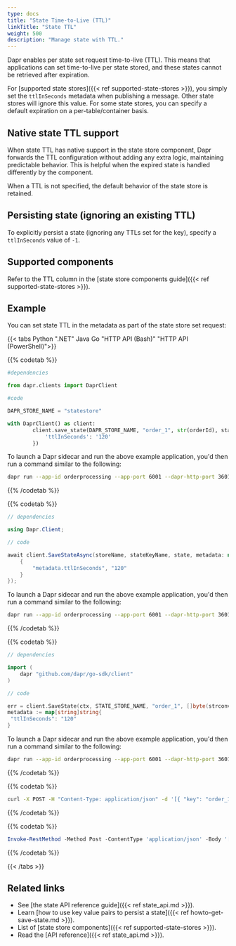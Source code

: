 ```yaml
---
type: docs
title: "State Time-to-Live (TTL)"
linkTitle: "State TTL"
weight: 500
description: "Manage state with TTL."
---
```


Dapr enables per state set request time-to-live (TTL). This means that applications can set time-to-live per state stored, and these states cannot be retrieved after expiration.

For [supported state stores]({{< ref supported-state-stores >}}), you simply set the `ttlInSeconds` metadata when publishing a message. Other state stores will ignore this value. For some state stores, you can specify a default expiration on a per-table/container basis.

## Native state TTL support

When state TTL has native support in the state store component, Dapr forwards the TTL configuration without adding any extra logic, maintaining predictable behavior. This is helpful when the expired state is handled differently by the component.

When a TTL is not specified, the default behavior of the state store is retained.

## Persisting state (ignoring an existing TTL)

To explicitly persist a state (ignoring any TTLs set for the key), specify a `ttlInSeconds` value of `-1`.

## Supported components

Refer to the TTL column in the [state store components guide]({{< ref supported-state-stores >}}).

## Example

You can set state TTL in the metadata as part of the state store set request:

{{< tabs Python ".NET" Java Go "HTTP API (Bash)" "HTTP API (PowerShell)">}}

{{% codetab %}}

<!--python-->

```python
#dependencies

from dapr.clients import DaprClient

#code

DAPR_STORE_NAME = "statestore"

with DaprClient() as client:
        client.save_state(DAPR_STORE_NAME, "order_1", str(orderId), state_metadata={
            'ttlInSeconds': '120'
        }) 

```

To launch a Dapr sidecar and run the above example application, you'd then run a command similar to the following:

```bash
dapr run --app-id orderprocessing --app-port 6001 --dapr-http-port 3601 --dapr-grpc-port 60001 -- python3 OrderProcessingService.py
```

{{% /codetab %}}

{{% codetab %}}

<!--dotnet-->

```csharp
// dependencies

using Dapr.Client;

// code

await client.SaveStateAsync(storeName, stateKeyName, state, metadata: new Dictionary<string, string>() { 
    { 
        "metadata.ttlInSeconds", "120" 
    } 
});
```

To launch a Dapr sidecar and run the above example application, you'd then run a command similar to the following:

```bash
dapr run --app-id orderprocessing --app-port 6001 --dapr-http-port 3601 --dapr-grpc-port 60001 dotnet run
```

{{% /codetab %}}

{{% codetab %}}

<!--go-->

```go
// dependencies

import (
	dapr "github.com/dapr/go-sdk/client"
)

// code

err = client.SaveState(ctx, STATE_STORE_NAME, "order_1", []byte(strconv.Itoa(orderId)), nil)
metadata := map[string]string{
 "ttlInSeconds": "120"
}
```

To launch a Dapr sidecar and run the above example application, you'd then run a command similar to the following:

```bash
dapr run --app-id orderprocessing --app-port 6001 --dapr-http-port 3601 --dapr-grpc-port 60001 go run .
```

{{% /codetab %}}

{{% codetab %}}

```bash
curl -X POST -H "Content-Type: application/json" -d '[{ "key": "order_1", "value": "250", "metadata": { "ttlInSeconds": "120" } }]' http://localhost:3601/v1.0/state/statestore
```

{{% /codetab %}}

{{% codetab %}}

```powershell
Invoke-RestMethod -Method Post -ContentType 'application/json' -Body '[{"key": "order_1", "value": "250", "metadata": {"ttlInSeconds": "120"}}]' -Uri 'http://localhost:3601/v1.0/state/statestore'
```

{{% /codetab %}}

{{< /tabs >}}

## Related links

- See [the state API reference guide]({{< ref state_api.md >}}).
- Learn [how to use key value pairs to persist a state]({{< ref howto-get-save-state.md >}}).
- List of [state store components]({{< ref supported-state-stores >}}).
- Read the [API reference]({{< ref state_api.md >}}).
